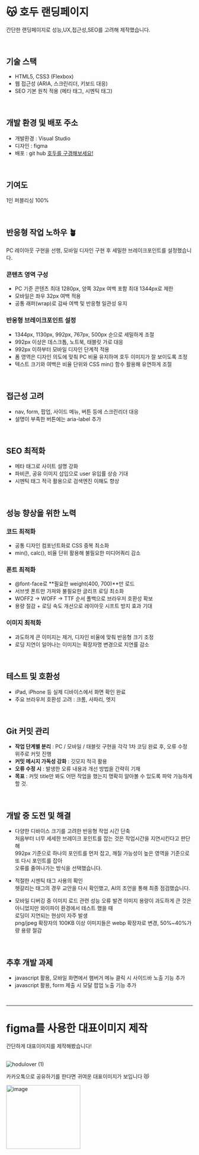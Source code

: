 # 😽 호두 랜딩페이지

간단한 랜딩페이지로 성능,UX,접근성,SEO를 고려해 제작했습니다.

<br />

## 기술 스택

- HTML5, CSS3 (Flexbox)
- 웹 접근성 (ARIA, 스크린리더, 키보드 대응)
- SEO 기본 원칙 적용 (메타 태그, 시멘틱 태그)
<br />

## 개발 환경 및 배포 주소

- 개발환경 : Visual Studio <br />
- 디자인 : figma <br />
- 배포 : git hub
[호두를 구경해보세요!](https://yeaseula.github.io/Hodulove/)
<br />

## 기여도

1인 퍼블리싱 100%

<br />

## 반응형 작업 노하우 🪴

PC 레이아웃 구현을 선행, 모바일 디자인 구현 후 세밀한 브레이크포인트를 설정했습니다.

### 콘텐츠 영역 구성

- PC 기준 콘텐츠 최대 1280px, 양쪽 32px 여백 포함 최대 1344px로 제한
- 모바일은 좌우 32px 여백 적용
- 공통 래퍼(wrap)로 감싸 여백 및 반응형 일관성 유지

### 반응형 브레이크포인트 설정

- 1344px, 1130px, 992px, 767px, 500px 순으로 세밀하게 조절
- 992px 이상은 데스크톱, 노트북, 태블릿 가로 대응
- 992px 이하부터 모바일 디자인 단계적 적용
- 폼 영역은 디자인 의도에 맞춰 PC 비율 유지하며 호두 이미지가 잘 보이도록 조정
- 텍스트 크기와 여백은 비율 단위와 CSS min() 함수 활용해 유연하게 조절
<br />

## 접근성 고려

- nav, form, 팝업, 사이드 메뉴, 버튼 등에 스크린리더 대응
- 설명이 부족한 버튼에는 aria-label 추가
<br />

## SEO 최적화

- 메타 태그로 사이트 설명 강화
- 파비콘, 공유 이미지 삽입으로 user 유입률 상승 기대
- 시멘틱 태그 적극 활용으로 검색엔진 이해도 향상
<br />

## 성능 향상을 위한 노력

### 코드 최적화

- 공통 디자인 컴포넌트화로 CSS 중복 최소화
- min(), calc(), 비율 단위 활용해 불필요한 미디어쿼리 감소

### 폰트 최적화

- @font-face로 **필요한 weight(400, 700)**만 로드
- 서브셋 폰트만 가져와 불필요한 글리프 로딩 최소화
- WOFF2 → WOFF → TTF 순서 폴백으로 브라우저 호환성 확보
- 용량 절감 + 로딩 속도 개선으로 레이아웃 시프트 방지 효과 기대

### 이미지 최적화

- 과도하게 큰 이미지는 제거, 디자인 비율에 맞춰 반응형 크기 조정
- 로딩 지연이 일어나는 이미지는 확장자명 변경으로 지연률 감소
<br />

## 테스트 및 호환성

- iPad, iPhone 등 실제 디바이스에서 화면 확인 완료
- 주요 브라우저 호환성 고려 : 크롬, 사파리, 엣지
<br />

## Git 커밋 관리

- **작업 단계별 분리** : PC / 모바일 / 태블릿 구현을 각각 1차 코딩 완료 후, 오류 수정 위주로 커밋 진행
- **커밋 메시지 가독성 강화** : 깃모지 적극 활용
- **오류 수정 시** : 발생한 오류 내용과 개선 방법을 간략히 기재
- **목표** : 커밋 title만 봐도 어떤 작업을 했는지 명확히 알아볼 수 있도록 파악 가능하게 할 것.
<br />

## 개발 중 도전 및 해결 

- 다양한 디바이스 크기를 고려한 반응형 작업 시간 단축 <br />
처음부터 너무 세세한 브레이크 포인트를 잡는 것은 작업시간을 지연시킨다고 판단해<br />
992px 기준으로 하나의 포인트를 먼저 잡고, 깨질 가능성이 높은 영역을 기준으로 또 다시 포인트를 잡아<br />
오류를 줄여나가는 방식을 선택했습니다.

- 적절한 시멘틱 태그 사용의 확인<br />
헷갈리는 태그의 경우 교안을 다시 확인했고, AI의 조언을 통해 최종 점검했습니다.

- 모바일 디버깅 중 이미지 로드 관련 성능 오류 발견
이미지 용량이 과도하게 큰 것은 아니었지만 와이파이 환경에서 테스트 했을 때<br />
로딩이 지연되는 현상이 자주 발생<br />
png/jpeg 확장자의 100KB 이상 이미지들은 webp 확장자로 변경, 50%~40%가량 용량 절감


<br />

## 추후 개발 과제

- javascript 활용, 모바일 화면에서 햄버거 메뉴 클릭 시 사이드바 노출 기능 추가
- javascript 활용, form 제출 시 모달 팝업 노출 기능 추가

<br />

---

# figma를 사용한 대표이미지 제작

간단하게 대표이미지를 제작해봤습니다! <br /><br />

![hodulover (1)](https://github.com/user-attachments/assets/fcfcca51-3a7e-4512-8889-b905aecaf83f)

카카오톡으로 공유하기를 한다면 귀여운 대표이미지가 보입니다 😻

<img width="200" height="172" alt="image" src="https://github.com/user-attachments/assets/f2b15ad0-7bc2-4c29-ad26-2151b968ae97" />



